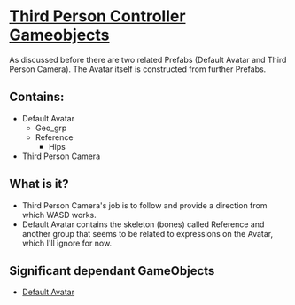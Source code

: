 # [Third Person Controller Gameobjects](DefaultAvatarScreenshot.png)

As discussed before there are two related Prefabs (Default Avatar and Third Person Camera).
The Avatar itself is constructed from further Prefabs.  

## Contains:

* Default Avatar
  * Geo_grp
  * Reference
    * Hips
* Third Person Camera

## What is it?

* Third Person Camera's job is to follow and provide a direction from which WASD works.
* Default Avatar contains the skeleton (bones) called Reference and 
another group that seems to be related to expressions on the Avatar, which I'll ignore for now.

## Significant dependant GameObjects
* [Default Avatar](DefaultAvatarComponents.md)

